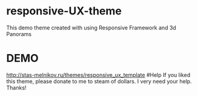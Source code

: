 # responsive-UX-theme
This demo theme created with using Responsive Framework and 3d Panorams
# DEMO
<a href="http://stas-melnikov.ru/themes/responsive_ux_template">http://stas-melnikov.ru/themes/responsive_ux_template</a>
#Help
If you liked this theme, please donate to me to steam of dollars. I very need your help. Thanks!
